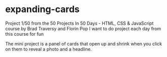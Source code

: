 ﻿# expanding-cards
Project 1/50 from the 50 Projects In 50 Days - HTML, CSS & JavaScript course by Brad Traversy and Florin Pop 
I want to do project each day from this course for fun

The mini project is a panel of cards that open up and shrink when you click on them to reveal a photo and a headline.
